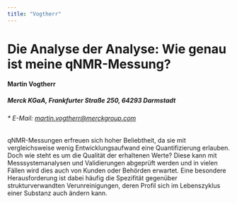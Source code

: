 ```yaml
---
title: "Vogtherr"
---
```


# Die Analyse der Analyse: Wie genau ist meine qNMR-Messung?

#### Martin Vogtherr

##### Merck KGaA, Frankfurter Straße 250, 64293 Darmstadt

###### \* E-Mail: martin.vogtherr@merckgroup.com

qNMR-Messungen erfreuen sich hoher Beliebtheit, da sie mit
vergleichsweise wenig Entwicklungsaufwand eine Quantifizierung erlauben.
Doch wie steht es um die Qualität der erhaltenen Werte? Diese kann mit
Messsystemanalysen und Validierungen abgeprüft werden und in vielen
Fällen wird dies auch von Kunden oder Behörden erwartet. Eine besondere
Herausforderung ist dabei häufig die Spezifität gegenüber
strukturverwandten Verunreinigungen, deren Profil sich im Lebenszyklus
einer Substanz auch ändern kann.
